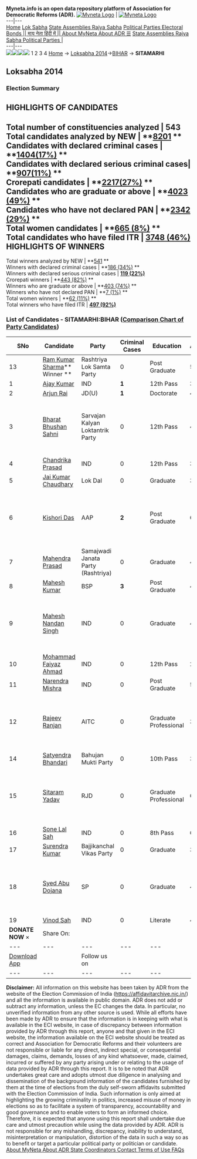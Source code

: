 **Myneta.info is an open data repository platform of Association for Democratic Reforms (ADR).**
[![Myneta Logo](https://www.myneta.info/lib/img/myneta-logo.png)](https://www.myneta.info/) | [![Myneta Logo](https://www.myneta.info/lib/img/adr-logo.png)](https://adrindia.org)  
---|---  
[Home](https://www.myneta.info/) [Lok Sabha](https://www.myneta.info/#ls "Lok Sabha") [ State Assemblies ](https://www.myneta.info/#sa "State Assemblies") [Rajya Sabha](https://www.myneta.info/#rs "Rajya Sabha") [Political Parties ](https://www.myneta.info/party "Political Parties") [ Electoral Bonds ](https://www.myneta.info/electoral_bonds "Electoral Bonds") [ || माय नेता हिंदी में || ](https://translate.google.co.in/translate?prev=hp&hl=en&js=y&u=www.myneta.info&sl=en&tl=hi&history_state0=) [ About MyNeta ](https://adrindia.org/content/about-myneta) [ About ADR ](https://adrindia.org/about-adr/who-we-are) [☰](javascript:void\(0\))
[ State Assemblies ](https://www.myneta.info/#sa "State Assemblies") [ Rajya Sabha ](https://www.myneta.info/#rs "Rajya Sabha") [ Political Parties ](https://www.myneta.info/party "Political Parties")
|   
---|---  
![](https://www.myneta.info/lib/img/banner/banner-1.png)![](https://www.myneta.info/lib/img/banner/banner-2.png)![](https://www.myneta.info/lib/img/banner/banner-3.png)![](https://www.myneta.info/lib/img/banner/banner-4.png)
1  2  3  4 
[Home](https://www.myneta.info/) → [Loksabha 2014](https://www.myneta.info/ls2014/)→[BIHAR](https://www.myneta.info/ls2014/index.php?action=show_constituencies&state_id=4) → **SITAMARHI**
### 
## Loksabha 2014
###  Election Summary 
HIGHLIGHTS OF CANDIDATES  
---  
Total number of constituencies analyzed |  543   
Total candidates analyzed by NEW | **[8201](https://www.myneta.info/ls2014/index.php?action=summary&subAction=candidates_analyzed&sort=candidate#summary) **  
Candidates with declared criminal cases | **[1404(17%)](https://www.myneta.info/ls2014/index.php?action=summary&subAction=crime&sort=candidate#summary) **  
Candidates with declared serious criminal cases| **[907(11%)](https://www.myneta.info/ls2014/index.php?action=summary&subAction=serious_crime&sort=candidate#summary) **  
Crorepati candidates | **[2217(27%)](https://www.myneta.info/ls2014/index.php?action=summary&subAction=crorepati&sort=candidate#summary) **  
Candidates who are graduate or above | **[4023 (49%)](https://www.myneta.info/ls2014/index.php?action=summary&subAction=education&sort=candidate#summary) **  
Candidates who have not declared PAN | **[2342 (29%)](https://www.myneta.info/ls2014/index.php?action=summary&subAction=without_pan&sort=candidate#summary) **  
Total women candidates | **[665 (8%)](https://www.myneta.info/ls2014/index.php?action=summary&subAction=women_candidate&sort=candidate#summary) **  
Total candidates who have filed ITR | [**3748 (46%)**](https://www.myneta.info/ls2014/index.php?action=summary&subAction=filed_itr&sort=candidate#summary)  
HIGHLIGHTS OF WINNERS  
---  
Total winners analyzed by NEW | **[541](https://www.myneta.info/ls2014/index.php?action=summary&subAction=winner_analyzed&sort=candidate#summary) **  
Winners with declared criminal cases | **[186 (34%)](https://www.myneta.info/ls2014/index.php?action=summary&subAction=winner_crime&sort=candidate#summary) **  
Winners with declared serious criminal cases | **[119 (22%)](https://www.myneta.info/ls2014/index.php?action=summary&subAction=winner_serious_crime&sort=candidate#summary)**  
Crorepati winners | **[443 (82%)](https://www.myneta.info/ls2014/index.php?action=summary&subAction=winner_crorepati&sort=candidate#summary) **  
Winners who are graduate or above | **[403 (74%)](https://www.myneta.info/ls2014/index.php?action=summary&subAction=winner_education&sort=candidate#summary) **  
Winners who have not declared PAN | **[7 (1%)](https://www.myneta.info/ls2014/index.php?action=summary&subAction=winner_without_pan&sort=candidate#summary) **  
Total women winners | **[62 (11%)](https://www.myneta.info/ls2014/index.php?action=summary&subAction=winner_women&sort=candidate#summary) **  
Total winners who have filed ITR | [**497 (92%)**](https://www.myneta.info/ls2014/index.php?action=summary&subAction=winner_filed_itr&sort=candidate#summary)  
### List of Candidates - SITAMARHI:BIHAR ([Comparison Chart of Party Candidates](https://www.myneta.info/ls2014/comparisonchart.php?constituency_id=177))
SNo | Candidate| Party| Criminal Cases| Education| Age| Total Assets| Liabilities  
---|---|---|---|---|---|---|---  
13  | [Ram Kumar Sharma](https://www.myneta.info/ls2014/candidate.php?candidate_id=8558)** Winner ** | Rashtriya Lok Samta Party | 0 | Post Graduate| 50 | Rs 92,65,000 ~ 92 Lacs+ | Rs 82,000 ~ 82 Thou+  
1  | [Ajay Kumar](https://www.myneta.info/ls2014/candidate.php?candidate_id=9112) | IND | **1** | 12th Pass| 37 | Rs 7,16,000 ~ 7 Lacs+ | Rs 0 ~   
2  | [Arjun Rai](https://www.myneta.info/ls2014/candidate.php?candidate_id=8557) | JD(U) | **1** | Doctorate| 42 | Rs 1,75,23,332 ~ 1 Crore+ | Rs 6,41,651 ~ 6 Lacs+  
3  | [Bharat Bhushan Sahni](https://www.myneta.info/ls2014/candidate.php?candidate_id=8551) | Sarvajan Kalyan Loktantrik Party | 0 | 12th Pass| 44 | ![](https://myneta.info/image_v2.php?myneta_folder=ls2014&candidate_id=8551&col=ta) | ![](https://myneta.info/image_v2.php?myneta_folder=ls2014&candidate_id=8551&col=lia)  
4  | [Chandrika Prasad](https://www.myneta.info/ls2014/candidate.php?candidate_id=9115) | IND | 0 | 12th Pass| 39 | Rs 10,91,362 ~ 10 Lacs+ | Rs 45,520 ~ 45 Thou+  
5  | [Jai Kumar Chaudhary](https://www.myneta.info/ls2014/candidate.php?candidate_id=9116) | Lok Dal | 0 | Graduate| 36 | Rs 10,07,900 ~ 10 Lacs+ | Rs 0 ~   
6  | [Kishori Das](https://www.myneta.info/ls2014/candidate.php?candidate_id=8554) | AAP | **2** | Post Graduate| 63 | ![](https://myneta.info/image_v2.php?myneta_folder=ls2014&candidate_id=8554&col=ta) | ![](https://myneta.info/image_v2.php?myneta_folder=ls2014&candidate_id=8554&col=lia)  
7  | [Mahendra Prasad](https://www.myneta.info/ls2014/candidate.php?candidate_id=8553) | Samajwadi Janata Party (Rashtriya) | 0 | Graduate| 45 | Rs 16,06,100 ~ 16 Lacs+ | Rs 0 ~   
8  | [Mahesh Kumar](https://www.myneta.info/ls2014/candidate.php?candidate_id=8149) | BSP | **3** | Post Graduate| 48 | Rs 1,21,36,000 ~ 1 Crore+ | Rs 8,00,000 ~ 8 Lacs+  
9  | [Mahesh Nandan Singh](https://www.myneta.info/ls2014/candidate.php?candidate_id=8150) | IND | 0 | Graduate| 44 | ![](https://myneta.info/image_v2.php?myneta_folder=ls2014&candidate_id=8150&col=ta) | ![](https://myneta.info/image_v2.php?myneta_folder=ls2014&candidate_id=8150&col=lia)  
10  | [Mohammad Faiyaz Ahmad](https://www.myneta.info/ls2014/candidate.php?candidate_id=8556) | IND | 0 | 12th Pass| 29 | Rs 65,75,600 ~ 65 Lacs+ | Rs 0 ~   
11  | [Narendra Mishra](https://www.myneta.info/ls2014/candidate.php?candidate_id=8555) | IND | 0 | Post Graduate| 56 | Rs 16,26,000 ~ 16 Lacs+ | Rs 0 ~   
12  | [Rajeev Ranjan](https://www.myneta.info/ls2014/candidate.php?candidate_id=9113) | AITC | 0 | Graduate Professional| 35 | ![](https://myneta.info/image_v2.php?myneta_folder=ls2014&candidate_id=9113&col=ta) | ![](https://myneta.info/image_v2.php?myneta_folder=ls2014&candidate_id=9113&col=lia)  
14  | [Satyendra Bhandari](https://www.myneta.info/ls2014/candidate.php?candidate_id=9110) | Bahujan Mukti Party | 0 | 10th Pass| 38 | Rs 10,06,000 ~ 10 Lacs+ | Rs 0 ~   
15  | [Sitaram Yadav](https://www.myneta.info/ls2014/candidate.php?candidate_id=8151) | RJD | 0 | Graduate Professional| 66 | ![](https://myneta.info/image_v2.php?myneta_folder=ls2014&candidate_id=8151&col=ta) | ![](https://myneta.info/image_v2.php?myneta_folder=ls2014&candidate_id=8151&col=lia)  
16  | [Sone Lal Sah](https://www.myneta.info/ls2014/candidate.php?candidate_id=9109) | IND | 0 | 8th Pass| 66 | Rs 25,84,902 ~ 25 Lacs+ | Rs 0 ~   
17  | [Surendra Kumar](https://www.myneta.info/ls2014/candidate.php?candidate_id=9108) | Bajjikanchal Vikas Party | 0 | Graduate| 33 | Rs 6,35,479 ~ 6 Lacs+ | Rs 5,95,000 ~ 5 Lacs+  
18  | [Syed Abu Dojana](https://www.myneta.info/ls2014/candidate.php?candidate_id=9114) | SP | 0 | Graduate| 49 | ![](https://myneta.info/image_v2.php?myneta_folder=ls2014&candidate_id=9114&col=ta) | ![](https://myneta.info/image_v2.php?myneta_folder=ls2014&candidate_id=9114&col=lia)  
19  | [Vinod Sah](https://www.myneta.info/ls2014/candidate.php?candidate_id=8552) | IND | 0 | Literate| 48 | Rs 17,58,542 ~ 17 Lacs+ | Rs 0 ~   
|  **DONATE NOW** × |  Share On:  | [](https://api.whatsapp.com/send?text=https%3A%2F%2Fmyneta.info%2Fpunjab2022%2Findex.php%3Faction%3Dshow_constituencies%26state_id%3D19) | [](https://www.facebook.com/sharer/sharer.php?u=https%3A%2F%2Fmyneta.info%2Fpunjab2022%2Findex.php%3Faction%3Dshow_constituencies%26state_id%3D19) | [](https://twitter.com/share?url=https%3A%2F%2Fmyneta.info%2Fpunjab2022%2Findex.php%3Faction%3Dshow_constituencies%26state_id%3D19)  
---|---|---|---|---  
| [ Download App ](https://play.google.com/store/apps/details?id=com.webrosoft.myneta1&pcampaignid=pcampaignidMKT-Other-global-all-co-prtnr-py-PartBadge-Mar2515-1) | [](https://play.google.com/store/apps/details?id=com.webrosoft.myneta1&pcampaignid=pcampaignidMKT-Other-global-all-co-prtnr-py-PartBadge-Mar2515-1) |  Follow us on  | [](https://www.facebook.com/adrindia.org/) | [](https://twitter.com/adrspeaks) | [](https://groups.google.com/g/national-election-watch?hl=en&pli=1) | [](https://www.instagram.com/adrspeaks/) | [](https://www.youtube.com/user/adrspeaks) | [](https://sharechat.com/profile/adrspeaks)  
---|---|---|---|---|---|---|---|---  
**Disclaimer:** All information on this website has been taken by ADR from the website of the Election Commission of India (https://affidavitarchive.nic.in/) and all the information is available in public domain. ADR does not add or subtract any information, unless the EC changes the data. In particular, no unverified information from any other source is used. While all efforts have been made by ADR to ensure that the information is in keeping with what is available in the ECI website, in case of discrepancy between information provided by ADR through this report, anyone and that given in the ECI website, the information available on the ECI website should be treated as correct and Association for Democratic Reforms and their volunteers are not responsible or liable for any direct, indirect special, or consequential damages, claims, demands, losses of any kind whatsoever, made, claimed, incurred or suffered by any party arising under or relating to the usage of data provided by ADR through this report. It is to be noted that ADR undertakes great care and adopts utmost due diligence in analysing and dissemination of the background information of the candidates furnished by them at the time of elections from the duly self-sworn affidavits submitted with the Election Commission of India. Such information is only aimed at highlighting the growing criminality in politics, increased misuse of money in elections so as to facilitate a system of transparency, accountability and good governance and to enable voters to form an informed choice. Therefore, it is expected that anyone using this report shall undertake due care and utmost precaution while using the data provided by ADR. ADR is not responsible for any mishandling, discrepancy, inability to understand, misinterpretation or manipulation, distortion of the data in such a way so as to benefit or target a particular political party or politician or candidate. 
[ About MyNeta ](https://adrindia.org/content/about-myneta) [ About ADR ](https://adrindia.org/about-adr/who-we-are) [ State Coordinators ](https://adrindia.org/about-adr/state-coordinators) [ Contact ](https://adrindia.org/contact-us) [ Terms of Use ](https://adrindia.org/content/adr-terms-use) [ FAQs ](https://adrindia.org/content/faqs)
